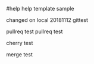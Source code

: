 #help
help template sample


changed on local 20181112 gittest

pullreq test
pullreq test

cherry test

merge test